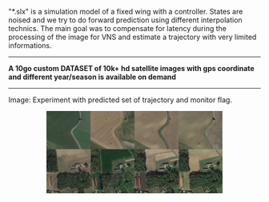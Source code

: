 "*.slx" is a simulation model of a fixed wing with a controller. States are noised and we try to do forward prediction using different interpolation technics.
The main goal was to compensate for latency during the processing of the image for VNS and estimate a trajectory with very limited informations.
*************
**A 10go custom DATASET of 10k+ hd satellite images with gps coordinate and different year/season is available on demand**

****************
Image: Experiment with predicted set of trajectory and monitor flag.
<p align="center">
  <img src="datasetillustration.png" alt="Data set preview" width="70%">
</p>
